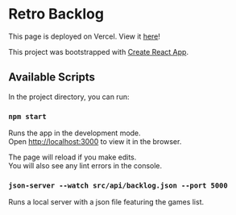 # Retro Backlog

This page is deployed on Vercel. View it [here](https://retro-backlog.vercel.app/)!

This project was bootstrapped with [Create React App](https://github.com/facebook/create-react-app).

## Available Scripts

In the project directory, you can run:

### `npm start`

Runs the app in the development mode.\
Open [http://localhost:3000](http://localhost:3000) to view it in the browser.

The page will reload if you make edits.\
You will also see any lint errors in the console.

### `json-server --watch src/api/backlog.json --port 5000`

Runs a local server with a json file featuring the games list.

